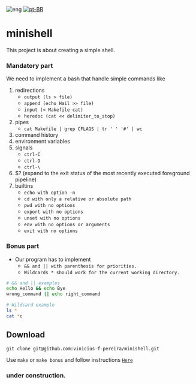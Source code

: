![eng](../../../stuff/blob/main/USA-icon.png) [![pt-BR](../../../stuff/blob/main/Brazil-icon.png)](README.pt-BR.md)

# minishell
This project is about creating a simple shell.

### Mandatory part
We need to implement a bash that handle simple commands like

1. redirections
	- `output (ls > file)`
	- `append (echo Hail >> file)`
	- `input (< Makefile cat)`
	- `heredoc (cat << delimiter_to_stop)`
2. pipes
	- `cat Makefile | grep CFLAGS | tr ' ' '#' | wc`
3. command history
4. environment variables
5. signals
	- `ctrl-C`
	- `ctrl-D`
	- `ctrl-\`
6. $? (expand to the exit status of the most recently executed foreground pipeline)
7. builtins
	- `echo with option -n`
	- `cd with only a relative or absolute path`
	- `pwd with no options`
	- `export with no options`
	- `unset with no options`
	- `env with no options or arguments`
	- `exit with no options`

### Bonus part
- Our program has to implement
	- `&& and || with parenthesis for priorities.`
	- `Wildcards * should work for the current working directory.`

```bash
# && and || examples
echo Hello && echo Bye
wrong_command || echo right_command
```

```bash
# Wildcard example
ls *
cat *c
```

## Download
```ssh
git clone git@github.com:vinicius-f-pereira/minishell.git
```
Use `make` or `make bonus` and follow instructions [`Here`](#mandatory-part)
### under construction.
